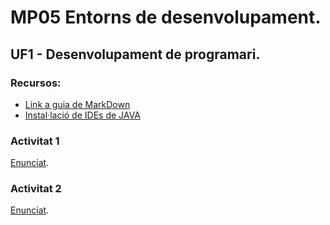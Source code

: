 # MP05 Entorns de desenvolupament.
## UF1 - Desenvolupament de programari.

### Recursos:

- [Link a guia de MarkDown](https://www.markdownguide.org/cheat-sheet/)
- [Instal·lació de IDEs de JAVA](instalaIDEs.md)

### Activitat 1

[Enunciat](https://github.com/XaSaFa/MP05UF1/blob/main/UF1Activitat1.md).

### Activitat 2

[Enunciat](https://github.com/XaSaFa/MP05UF1/blob/main/UF1Activitat2.md).
